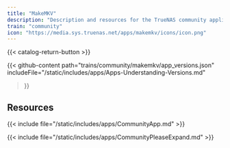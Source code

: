 ```yaml
---
title: "MakeMKV"
description: "Description and resources for the TrueNAS community application called MakeMKV."
train: "community"
icon: "https://media.sys.truenas.net/apps/makemkv/icons/icon.png"
---
```


{{< catalog-return-button >}}

{{< github-content 
    path="trains/community/makemkv/app_versions.json"
    includeFile="/static/includes/apps/Apps-Understanding-Versions.md"
>}}

## Resources

{{< include file="/static/includes/apps/CommunityApp.md" >}}

{{< include file="/static/includes/apps/CommunityPleaseExpand.md" >}}

